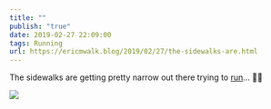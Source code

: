 ```yaml
---
title: ""
publish: "true"
date: 2019-02-27 22:09:00
tags: Running
url: https://ericmwalk.blog/2019/02/27/the-sidewalks-are.html
---
```


The sidewalks are getting pretty narrow out there trying to [run](https://www.strava.com/activities/2179131309)... 🏃‍♂️

![](https://ericmwalk.blog/uploads/2022/28361eff06.jpg)